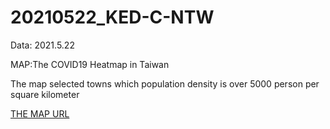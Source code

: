 # 20210522_KED-C-NTW
Data: 2021.5.22 

MAP:The COVID19 Heatmap in Taiwan

The map selected towns which population density is over 5000 person per square kilometer

[THE MAP URL](https://how-gis.github.io/20210522_KED-C-NTW/Covid19_TW_20210522.html)

